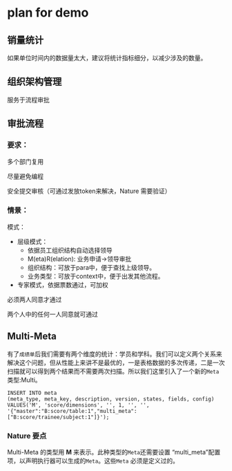 # plan for demo

## 销量统计

如果单位时间内的数据量太大，建议将统计指标细分，以减少涉及的数量。

## 组织架构管理

服务于流程审批

## 审批流程

### 要求：

多个部门复用

尽量避免编程

安全提交审核（可通过发放token来解决，Nature 需要验证）

### 情景：

模式：

- 层级模式：
  - 依据员工组织结构自动选择领导
  - M(eta)R(elation): 业务申请->领导审批
  - 组织结构：可放于para中，便于查找上级领导。
  - 业务类型：可放于context中，便于出发其他流程。
- 专家模式，依据票数通过，可加权



必须两人同意才通过

两个人中的任何一人同意就可通过

## Multi-Meta

有了`成绩单`后我们需要有两个维度的统计：学员和学科。我们可以定义两个关系来解决这个问题，但从性能上来讲不是最优的，一是表格数据的多次传递，二是一次扫描就可以得到两个结果而不需要两次扫描。所以我们这里引入了一个新的`Meta`类型:Multi。

```mysql
INSERT INTO meta
(meta_type, meta_key, description, version, states, fields, config)
VALUES('M', 'score/dimensions', '', 1, '', '', '{"master":"B:score/table:1","multi_meta":["B:score/trainee/subject:1"]}');
```

### Nature 要点

Multi-Meta 的类型用 **M** 来表示。此种类型的`Meta`还需要设置 “multi_meta”配置项，以声明执行器可以生成的`Meta`。这些`Meta` 必须是定义过的。




